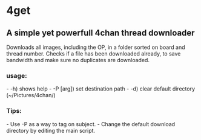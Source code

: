 <h1>4get</h1>
<h2>A simple yet powerfull 4chan thread downloader</h2>

Downloads all images, including the OP, in a folder sorted on board and thread number.
Checks if a file has been downloaded already, to save bandwidth and make sure no duplicates are downloaded.

<h3>usage:</h3>
- -h) shows help
- -P [arg]) set destination path
- -d) clear default directory (~/Pictures/4chan/)

<h3>Tips:</h3>
- Use -P as a way to tag on subject.
- Change the default download directory by editing the main script.
